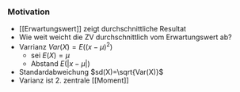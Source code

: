 ### Motivation
+ [[Erwartungswert]] zeigt durchschnittliche Resultat
+ Wie weit weicht die ZV durchschnittlich vom Erwartungswert ab?
+ Varrianz  $Var(X)=E((x-\mu)^2)$
	+ sei $E(X)=\mu$
	+ Abstand $E(|x-\mu|)$
+ Standardabweichung $sd(X)=\sqrt{Var(X)}$
+ Varianz ist 2. zentrale [[Moment]]